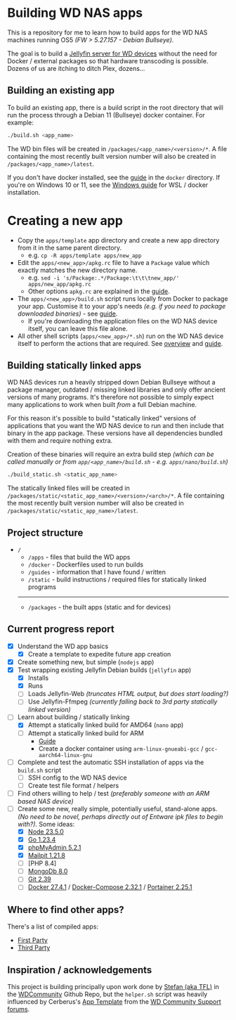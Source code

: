 # Building WD NAS apps

This is a repository for me to learn how to build apps for the WD NAS machines running OS5 *(FW > 5.27.157 - Debian Bullseye)*.

The goal is to build a [Jellyfin server for WD devices](https://features.jellyfin.org/posts/220/port-to-wd-nas-western-digital-pr4100) without the need for Docker / external packages so that hardware transcoding is possible. Dozens of us are itching to ditch Plex, dozens...

## Building an existing app

To build an existing app, there is a build script in the root directory that will run the process through a Debian 11 (Bullseye) docker container. For example:

```bash
./build.sh <app_name>
```

The WD bin files will be created in `/packages/<app_name>/<version>/*`. A file containing the most recently built version number will also be created in `/packages/<app_name>/latest`.

If you don't have docker installed, see the [guide](docker/README.md) in the `docker` directory. If you're on Windows 10 or 11, see the [Windows guide](docker/WINDOWS.md) for WSL / docker installation.

# Creating a new app

- Copy the `apps/template` app directory and create a new app directory from it in the same parent directory.
  - e.g. `cp -R apps/template apps/new_app`
- Edit the `apps/<new_app>/apkg.rc` file to have a `Package` value which exactly matches the new directory name.
  - e.g. `sed -i 's/Package:.*/Package:\t\t\tnew_app/' apps/new_app/apkg.rc`
  - Other options `apkg.rc` are explained in the [guide](guides/README.md).
- The `apps/<new_app>/build.sh` script runs locally from Docker to package your app. Customise it to your app's needs *(e.g. if you need to package downloaded binaries)* - see [guide](apps/README.md).
  - If you're downloading the application files on the WD NAS device itself, you can leave this file alone.
- All other shell scripts (`apps/<new_app>/*.sh`) run on the WD NAS device itself to perform the actions that are required. See [overview](guides/README.md) and [guide](apps/README.md).

## Building statically linked apps

WD NAS devices run a heavily stripped down Debian Bullseye without a package manager, outdated / missing linked libraries and only offer ancient versions of many programs. It's therefore not possible to simply expect many applications to work when built *from* a full Debian machine.

For this reason it's possible to build "statically linked" versions of applications that you want the WD NAS device to run and then include that binary in the app package. These versions have all dependencies bundled with them and require nothing extra.

Creation of these binaries will require an extra build step *(which can be called manually or from `app/<app_name>/build.sh` - e.g. `apps/nano/build.sh`)*

```bash
./build_static.sh <static_app_name>
```

The statically linked files will be created in `/packages/static/<static_app_name>/<version>/<arch>/*`. A file containing the most recently built version number will also be created in `/packages/static/<static_app_name>/latest`.

## Project structure

- `/`
  - `/apps`     - files that build the WD apps
  - `/docker`   - Dockerfiles used to run builds
  - `/guides`   - information that I have found / written
  - `/static`   - build instructions / required files for statically linked programs
  - ---
  - `/packages` - the built apps (static and for devices)

## Current progress report

- [x] Understand the WD app basics
  - [x] Create a template to expedite future app creation
- [x] Create something new, but simple (`nodejs` app)
- [x] Test wrapping existing Jellyfin Debian builds (`jellyfin` app)
  - [x] Installs
  - [x] Runs
  - [ ] Loads Jellyfin-Web *(truncates HTML output, but does start loading?)*
  - [ ] Use Jellyfin-Ffmpeg *(currently falling back to 3rd party statically linked version)*
- [ ] Learn about building / statically linking
  - [x] Attempt a statically linked build for AMD64 (`nano` app)
  - [ ] Attempt a statically linked build for ARM
    - [Guide](https://jensd.be/1126/linux/cross-compiling-for-arm-or-aarch64-on-debian-or-ubuntu)
    - Create a docker container using `arm-linux-gnueabi-gcc` / `gcc-aarch64-linux-gnu`
- [ ] Complete and test the automatic SSH installation of apps via the `build.sh` script
  - [ ] SSH config to the WD NAS device
  - [ ] Create test file format / helpers
- [ ] Find others willing to help / test *(preferably someone with an ARM based NAS device)*
- [ ] Create some new, really simple, potentially useful, stand-alone apps. *(No need to be novel, perhaps directly out of Entware ipk files to begin with?)*. Some ideas:
  - [x] [Node 23.5.0](https://nodejs.org/dist/v23.5.0/node-v23.5.0-linux-x64.tar.xz)
  - [x] [Go 1.23.4](https://go.dev/dl/go1.23.4.linux-amd64.tar.gz)
  - [x] [phpMyAdmin 5.2.1](https://files.phpmyadmin.net/phpMyAdmin/5.2.1/phpMyAdmin-5.2.1-all-languages.tar.gz)
  - [x] [Mailpit 1.21.8](https://github.com/axllent/mailpit/releases/download/v1.21.8/mailpit-linux-amd64.tar.gz)
  - [ ] [PHP 8.4]
  - [ ] [MongoDb 8.0](https://repo.mongodb.org/apt/debian/dists/bullseye/mongodb-org/8.0/main/binary-amd64/mongodb-org-server_8.0.0_amd64.deb)
  - [ ] [Git 2.39](https://bin.entware.net/x64-k3.2/git_2.39.2-1_x64-3.2.ipk)
  - [ ] [Docker 27.4.1](https://download.docker.com/linux/static/stable/x86_64/docker-27.4.1.tgz) / [Docker-Compose 2.32.1](https://github.com/docker/compose/releases/download/v2.32.1/docker-compose-linux-x86_64) / [Portainer 2.25.1](https://github.com/portainer/portainer/releases/download/2.25.1/portainer-2.25.1-linux-amd64.tar.gz)

## Where to find other apps?

There's a list of compiled apps:

- [First Party](https://community.wd.com/t/apps-my-cloud-os5-apps-matrix/286467)
- [Third Party](https://community.wd.com/t/apps-my-cloud-os5-apps-matrix-third-party/286505)

## Inspiration / acknowledgements

This project is building principally upon work done by [Stefan (aka TFL)](https://github.com/stefaang) in the [WDCommunity](https://github.com/WDCommunity/wdpksrc/) Github Repo, but the `helper.sh` script was heavily influenced by Cerberus's [App Template](https://drive.google.com/uc?export=download&id=1Qds0Nh2o4DPlGG6WfIlXLkcChsZlqrp7) from the [WD Community Support forums](https://community.wd.com/t/my-cloud-os5-app-template/286542).